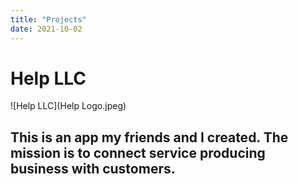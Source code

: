 ```yaml
---
title: "Projects"
date: 2021-10-02
---
```


# Help LLC
![Help LLC](Help Logo.jpeg)
## This is an app my friends and I created. The mission is to connect service producing business with customers. 
